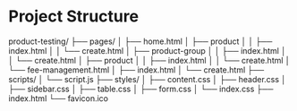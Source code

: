 # Project Structure

product-testing/
├── pages/
│   ├── home.html
│   ├── product
│   │   ├── index.html
│   │   └── create.html
│   ├── product-group
│   │   ├── index.html
│   │   └── create.html
│   ├── product
│   │   ├── index.html
│   │   └── create.html
│   └── fee-management.html
│       ├── index.html
│       └── create.html
├── scripts/
│   └── script.js
├── styles/
│   ├── content.css
│   ├── header.css
│   ├── sidebar.css
│   ├── table.css
│   ├── form.css
│   └── index.css
├── index.html
└── favicon.ico
